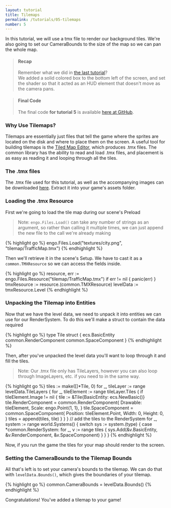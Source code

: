 ```yaml
---
layout: tutorial
title: Tilemaps
permalink: /tutorials/05-tilemaps
number: 5
---
```


In this tutorial, we will use a tmx file to render our background tiles. We're
also going to set our CameraBounds to the size of the map so we can pan the
whole map.

> #### Recap
> Remember what we did in [the last tutorial](/tutorials/04-hud)? <br>
> We added a solid colored box to the bottom left of the screen, and set the
> shader so that it acted as an HUD element that doesn't move as the camera
> pans.

> #### Final Code
> The final code **for tutorial 5** is available
> [here at GitHub](https://github.com/EngoEngine/TrafficManager/tree/05-tilemaps).

### Why Use Tilemaps?

Tilemaps are essentially just files that tell the game where the sprites are
located on the disk and where to place them on the screen. A useful tool for
building tilemaps is the [Tiled Map Editor](https://www.mapeditor.org), which
produces .tmx files. The common library has the ability to read and load .tmx
files, and placement is as easy as reading it and looping through all the tiles.

### The .tmx files

The .tmx file used for this tutorial, as well as the accompanying images can be
downloaded [here](/img/tutorials/05/tilemap.zip). Extract it into your game's
assets folder.

### Loading the .tmx Resource

First we're going to load the tile map during our scene's Preload

> Note: `engo.Files.Load()` can take any number of strings as an argument, so
> rather than calling it multiple times, we can just append the new file to the
> call we're already making

{% highlight go %}
engo.Files.Load("textures/city.png", "tilemap/TrafficMap.tmx")
{% endhighlight %}

Then we'll retrieve it in the scene's Setup. We have to cast it as a
`common.TMXResource` so we can access the fields inside.

{% highlight go %}
resource, err := engo.Files.Resource("tilemap/TrafficMap.tmx")
if err != nil {
  panic(err)
}
tmxResource := resource.(common.TMXResource)
levelData := tmxResource.Level
{% endhighlight %}

### Unpacking the Tilemap into Entities

Now that we have the level data, we need to unpack it into entities we can use
for our RenderSystem. To do this we'll make a struct to contain the data required

{% highlight go %}
type Tile struct {
  ecs.BasicEntity
  common.RenderComponent
  common.SpaceComponent
}
{% endhighlight %}

Then, after you've unpacked the level data you'll want to loop through it and
fill the tiles.

> Note: Our .tmx file only has TileLayers, however you can also loop through
> ImageLayers, etc. if you need to in the same way.

{% highlight go %}
tiles := make([]*Tile, 0)
for _, tileLayer := range levelData.TileLayers {
  for _, tileElement := range tileLayer.Tiles {
    if tileElement.Image != nil {
      tile := &Tile{BasicEntity: ecs.NewBasic()}
      tile.RenderComponent = common.RenderComponent{
        Drawable: tileElement,
        Scale:    engo.Point{1, 1},
      }
      tile.SpaceComponent = common.SpaceComponent{
        Position: tileElement.Point,
        Width:    0,
        Height:   0,
      }
      tiles = append(tiles, tile)
    }
  }
}
// add the tiles to the RenderSystem
for _, system := range world.Systems() {
  switch sys := system.(type) {
  case *common.RenderSystem:
    for _, v := range tiles {
      sys.Add(&v.BasicEntity, &v.RenderComponent, &v.SpaceComponent)
    }
  }
}
{% endhighlight %}

Now, if you run the game the tiles for your map should render to the screen.

### Setting the CameraBounds to the Tilemap Bounds

All that's left is to set your camera's bounds to the tilemap. We can do that
with `levelData.Bounds()`, which gives the boundaries of your tilemap.

{% highlight go %}
common.CameraBounds = levelData.Bounds()
{% endhighlight %}

Congratulations! You've added a tilemap to your game!
